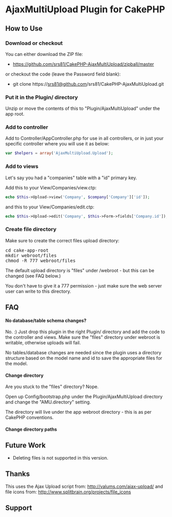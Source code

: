 # AjaxMultiUpload Plugin for CakePHP


## How to Use

### Download or checkout

You can either download the ZIP file:
* https://github.com/srs81/CakePHP-AjaxMultiUpload/zipball/master

or checkout the code (leave the Password field blank):
* git clone https://srs81@github.com/srs81/CakePHP-AjaxMultiUpload.git

### Put it in the Plugin/ directory

Unzip or move the contents of this to "Plugin/AjaxMultiUpload" under
the app root.

### Add to controller 

Add to Controller/AppController.php for use in all controllers, or 
in just your specific controller where you will use it as below:

```php
var $helpers = array('AjaxMultiUpload.Upload');
```

### Add to views

Let's say you had a "companies" table with a "id" primary key.

Add this to your View/Companies/view.ctp:

```php
echo $this->Upload->view('Company', $company['Company']['id']);
```

and this to your View/Companies/edit.ctp:

```php
echo $this->Upload->edit('Company', $this->Form->fields['Company.id']);
```

### Create file directory

Make sure to create the correct files upload directory:
<pre>
cd cake-app-root
mkdir webroot/files
chmod -R 777 webroot/files
</pre>

The default upload directory is "files" under /webroot - but this can
be changed (see FAQ below.) 

You don't have to give it a 777 permission - just make sure the web 
server user can write to this directory.


## FAQ

#### No database/table schema changes?

No. :) Just drop this plugin in the right Plugin/ directory and add 
the code to the controller and views. Make sure the "files" directory
under webroot is writable, otherwise uploads will fail.

No tables/database changes are needed since the plugin uses a directory
structure based on the model name and id to save the appropriate files
 for the model.
 
#### Change directory 

Are you stuck to the "files" directory? Nope.

Open up Config/bootstrap.php under the Plugin/AjaxMultiUpload directory 
and change the "AMU.directory" setting. 

The directory will live under the app webroot directory - this is
as per CakePHP conventions.

#### Change directory paths


## Future Work

* Deleting files is not supported in this version.

## Thanks

This uses the Ajax Upload script from: http://valums.com/ajax-upload/
and file icons from: http://www.splitbrain.org/projects/file_icons

## Support


